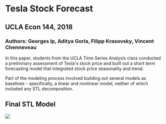 # Tesla Stock Forecast 
## UCLA Econ 144, 2018

### Authors: Georges Ip, Aditya Gorla, Filipp Krasovsky, Vincent Chenneveau

In this paper, students from the UCLA Time Series Analysis class conducted a preliminary assessment of Tesla's stock price and built out a short term forecasting model that integrated stock price seasonality and trend.

Part of the modeling process involved building out several models as baselines - specifically, a linear and nonlinear model, neither of which included any STL decomposition.

<h2><b>Final STL Model </b></h2>
<img src=https://user-images.githubusercontent.com/36943200/166328411-cadcb418-48b3-460b-8da2-7affa5778fd0.png>
